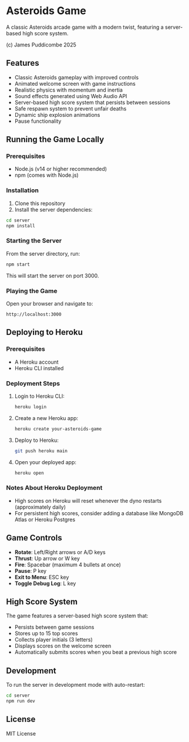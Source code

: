 # Asteroids Game

A classic Asteroids arcade game with a modern twist, featuring a server-based high score system.

(c) James Puddicombe 2025

## Features

- Classic Asteroids gameplay with improved controls
- Animated welcome screen with game instructions
- Realistic physics with momentum and inertia
- Sound effects generated using Web Audio API
- Server-based high score system that persists between sessions
- Safe respawn system to prevent unfair deaths
- Dynamic ship explosion animations
- Pause functionality

## Running the Game Locally

### Prerequisites

- Node.js (v14 or higher recommended)
- npm (comes with Node.js)

### Installation

1. Clone this repository
2. Install the server dependencies:

```bash
cd server
npm install
```

### Starting the Server

From the server directory, run:

```bash
npm start
```

This will start the server on port 3000.

### Playing the Game

Open your browser and navigate to:

```
http://localhost:3000
```

## Deploying to Heroku

### Prerequisites

- A Heroku account
- Heroku CLI installed

### Deployment Steps

1. Login to Heroku CLI:
   ```bash
   heroku login
   ```

2. Create a new Heroku app:
   ```bash
   heroku create your-asteroids-game
   ```

3. Deploy to Heroku:
   ```bash
   git push heroku main
   ```

4. Open your deployed app:
   ```bash
   heroku open
   ```

### Notes About Heroku Deployment

- High scores on Heroku will reset whenever the dyno restarts (approximately daily)
- For persistent high scores, consider adding a database like MongoDB Atlas or Heroku Postgres

## Game Controls

- **Rotate**: Left/Right arrows or A/D keys
- **Thrust**: Up arrow or W key
- **Fire**: Spacebar (maximum 4 bullets at once)
- **Pause**: P key
- **Exit to Menu**: ESC key
- **Toggle Debug Log**: L key

## High Score System

The game features a server-based high score system that:

- Persists between game sessions
- Stores up to 15 top scores
- Collects player initials (3 letters)
- Displays scores on the welcome screen
- Automatically submits scores when you beat a previous high score

## Development

To run the server in development mode with auto-restart:

```bash
cd server
npm run dev
```

## License

MIT License 